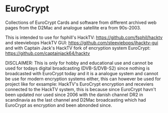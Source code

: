 # EuroCrypt
Collections of EuroCrypt Cards and software from different archived web pages from the D2Mac and analogue satellite era from 90s-2003. 

This is intended to use for fsphill's HackTV: https://github.com/fsphil/hacktv 
and steeviebops HackTV GUI: https://github.com/steeviebops/jhacktv-gui
and with Captain Jack's HackTV fork of encryption system EuroCrypt: https://github.com/captainjack64/hacktv

DISCLAIMER:
This is only for hobby and educational use and cannot be used for todays digital broadcasting (DVB-S/DVB-S2) since nothing is broadcasted with EuroCrypt today and it is a analogue system and cannot be use for modern encryption systems either, this can however be used for project like for exsample: HackTV's EuroCrypt encryption and receviers connected to the HackTV system, this is because since EuroCrypt havn't been updated nor used since 2006 with the danish channel DR2 in scandinavia as the last channel and D2Mac broadcasting which had EuroCrypt as encryption and been abnonded since.

